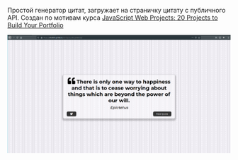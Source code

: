 Простой генератор цитат, загружает на страничку цитату с публичного API. Создан по мотивам курса [JavaScript Web Projects: 20 Projects to Build Your Portfolio][1]

[![Сайт][3]][2]

[1]: https://www.udemy.com/course/javascript-web-projects-to-build-your-portfolio-resume/ 'Курс'
[2]: https://ottokirik.github.io/vanillajs-quote-generator/ 'Сайт на Github Pages'
[3]: https://raw.githubusercontent.com/ottokirik/vanillajs-quote-generator/master/quote-generator.png 'Картинка'